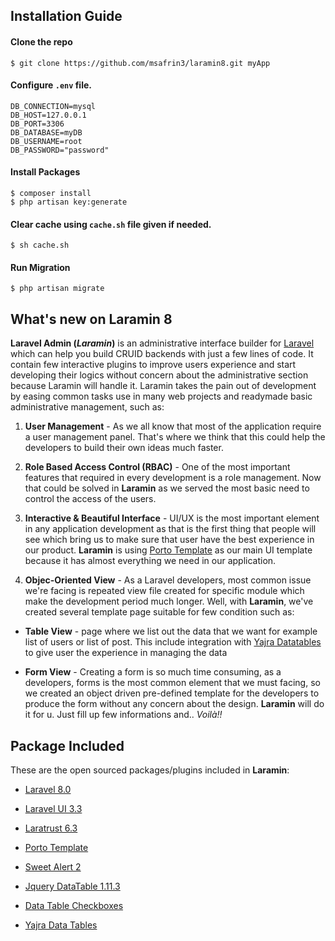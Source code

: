 ## Installation Guide

#### Clone the repo
    $ git clone https://github.com/msafrin3/laramin8.git myApp

#### Configure `.env` file.

    DB_CONNECTION=mysql
    DB_HOST=127.0.0.1
    DB_PORT=3306
    DB_DATABASE=myDB
    DB_USERNAME=root
    DB_PASSWORD="password"

#### Install Packages

    $ composer install
    $ php artisan key:generate

#### Clear cache using `cache.sh` file given if needed.

    $ sh cache.sh

#### Run Migration

    $ php artisan migrate

## What's new on Laramin 8

  

<b>Laravel Admin (<i>Laramin</i>)</b> is an administrative interface builder for [Laravel](https://laravel.com/) which can help you build CRUID backends with just a few lines of code. It contain few interactive plugins to improve users experience and start developing their logics without concern about the administrative section because Laramin will handle it. Laramin takes the pain out of development by easing common tasks use in many web projects and readymade basic administrative management, such as:

  

1. <b>User Management</b> - As we all know that most of the application require a user management panel. That's where we think that this could help the developers to build their own ideas much faster.

2. <b>Role Based Access Control (RBAC)</b> - One of the most important features that required in every development is a role management. Now that could be solved in <b>Laramin</b> as we served the most basic need to control the access of the users.

3. <b>Interactive & Beautiful Interface</b> - UI/UX is the most important element in any application development as that is the first thing that people will see which bring us to make sure that user have the best experience in our product. <b>Laramin</b> is using [Porto Template](https://themeforest.net/item/porto-responsive-html5-template/4106987) as our main UI template because it has almost everything we need in our application.

4. <b>Objec-Oriented View</b> - As a Laravel developers, most common issue we're facing is repeated view file created for specific module which make the development period much longer. Well, with <b>Laramin</b>, we've created several template page suitable for few condition such as:

- <b>Table View</b> - page where we list out the data that we want for example list of users or list of post. This include integration with [Yajra Datatables](https://yajrabox.com/docs/laravel-datatables/master/installation) to give user the experience in managing the data

- <b>Form View</b> - Creating a form is so much time consuming, as a developers, forms is the most common element that we must facing, so we created an object driven pre-defined template for the developers to produce the form without any concern about the design. <b>Laramin</b> will do it for u. Just fill up few informations and.. <i>Voilà!!</i>

  

## Package Included

  

These are the open sourced packages/plugins included in <b>Laramin</b>:

- [Laravel 8.0](https://laravel.com/)

- [Laravel UI 3.3](https://github.com/laravel/ui)

- [Laratrust 6.3](https://laratrust.santigarcor.me/docs/6.x/installation.html)

- [Porto Template](https://themeforest.net/item/porto-responsive-html5-template/4106987)

- [Sweet Alert 2](https://sweetalert2.github.io/)

- [Jquery DataTable 1.11.3](https://datatables.net/examples/index)

- [Data Table Checkboxes](https://datatables.net/extensions/select/examples/initialisation/checkbox.html)

- [Yajra Data Tables](https://yajrabox.com/docs/laravel-datatables/master/installation)